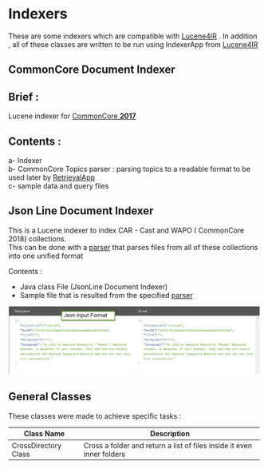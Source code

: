 Indexers
========
These are some indexers which are compatible with [Lucene4IR](https://github.com/lucene4ir/lucene4ir/blob/master/README.md) . In addition , all of these classes are written to be run using IndexerApp from [Lucene4IR](https://github.com/lucene4ir/lucene4ir/blob/master/README.md)

CommonCore Document Indexer
-----------------------------------------------

Brief :
-------
Lucene indexer for [CommonCore **2017**](https://trec.nist.gov/data/core2017.html) 

Contents :
---------
a- Indexer 
<br/>
b- CommonCore Topics parser : parsing topics to a readable format to be used later by [RetrievalApp](https://github.com/lucene4ir/lucene4ir/blob/master/README.md)
<br/>
c- sample data and query files

Json Line Document Indexer
-----------------------------------------------
This is a Lucene indexer to index CAR - Cast and WAPO ( CommonCore 2018) collections. 
<br/>
This can be done with a [parser](https://github.com/stamatisvas/Index-TREC-CAR-MSMARCO-TREC-WASHINGTONPOST) that parses  files from all of these collections into one unified format 
	 
Contents :
 - Java class File (JsonLine Document Indexer) 	
 - Sample file that is resulted from the specified [parser](https://github.com/stamatisvas/Index-TREC-CAR-MSMARCO-TREC-WASHINGTONPOST)

![Accepted Json Format to the Indexer](https://github.com/ABDULAZIZALQATAN/Indexers/blob/master/Explanations/Json%20input%20Format.jpg)

General Classes
------------------------
These classes were made to achieve specific tasks :

| Class Name           | Description                                                            |
|----------------------|------------------------------------------------------------------------|
| CrossDirectory Class | Cross a folder and return a list of files inside it even inner folders |
